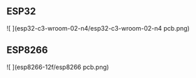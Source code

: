 ## ESP32


![ ](esp32-c3-wroom-02-n4/esp32-c3-wroom-02-n4 pcb.png)


## ESP8266


![ ](esp8266-12f/esp8266 pcb.png)